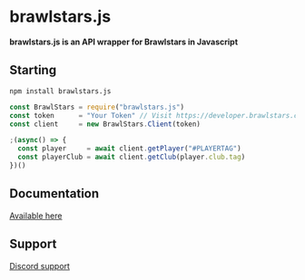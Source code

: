 # brawlstars.js

**brawlstars.js is an API wrapper for Brawlstars in Javascript**

## Starting

`npm install brawlstars.js`

```javascript
const BrawlStars = require("brawlstars.js")
const token      = "Your Token" // Visit https://developer.brawlstars.com/ to get a token
const client     = new BrawlStars.Client(token)

;(async() => {
  const player     = await client.getPlayer("#PLAYERTAG")
  const playerClub = await client.getClub(player.club.tag)
})()
```

## Documentation

[Available here](https://brawlstarsjs.docs.apiary.io/)

## Support

[Discord support](https://discord.gg/Tt6nbfUBnP)
